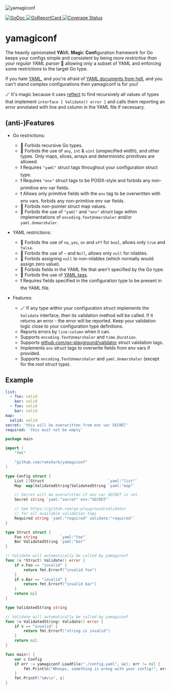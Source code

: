 ![yamagiconf](https://github.com/romshark/yamagiconf/assets/9574743/9d4f5b77-a461-47b2-8f6f-65194755b4f1)

<a href="https://pkg.go.dev/github.com/romshark/yamagiconf">
    <img src="https://godoc.org/github.com/romshark/yamagiconf?status.svg" alt="GoDoc">
</a>
<a href="https://goreportcard.com/report/github.com/romshark/yamagiconf">
    <img src="https://goreportcard.com/badge/github.com/romshark/yamagiconf" alt="GoReportCard">
</a>
<a href='https://coveralls.io/github/romshark/yamagiconf?branch=main'>
    <img src='https://coveralls.io/repos/github/romshark/yamagiconf/badge.svg?branch=main' alt='Coverage Status' />
</a>

# yamagiconf

The heavily opinionated **YA**ML **Magi**c **Conf**iguration framework for Go
keeps your configs simple and consistent
by being *more restrictive than your regular YAML parser* 🚷 allowing only a subset of YAML and enforcing some restrictions to the target Go type.

If you hate [YAML](https://yaml.org/), and you're afraid of
[YAML documents from hell](https://ruudvanasseldonk.com/2023/01/11/the-yaml-document-from-hell), and you can't stand complex configurations then yamagiconf is for you!

🪄 It's magic because it uses [reflect](https://pkg.go.dev/reflect) to find recursively all
values of types that implement `interface { Validate() error }` and calls them reporting
an error annotated with line and column in the YAML file if necessary.

## (anti-)Features

- Go restrictions:
	- 🚫 Forbids recursive Go types.
	- 🚫 Forbids the use of `any`, `int` & `uint` (unspecified width), and other types.
	Only maps, slices, arrays and deterministic primitives are allowed.
	- ❗️ Requires `"yaml"` struct tags throughout your configuration struct type.
	- ❗️ Requires `"env"` struct tags to be POSIX-style and
	forbids any non-primitive env var fields.
	- ❗️ Allows only primitive fields with the `env` tag to be overwritten with env vars.
	forbids any non-primitive env var fields.
	- 🚫 Forbids non-pointer struct map values.
	- 🚫 Forbids the use of `"yaml"` and `"env"` struct tags within implementations of
	`encoding.TextUnmarshaler` and/or `yaml.Unmarshaler`.
- YAML restrictions:
	- 🚫 Forbids the use of `no`, `yes`, `on` and `off` for `bool`,
	allows only `true` and `false`.
	- 🚫 Forbids the use of `~` and `Null`, allows only `null` for nilables.
	- 🚫 Forbids assigning `null` to non-nilables (which normally would assign zero value).
	- 🚫 Forbids fields in the YAML file that aren't specified by the Go type.
	- 🚫 Forbids the use of [YAML tags](https://yaml.org/spec/1.2.2/#3212-tags).
	- ❗️ Requires fields specified in the configuration type to be present in the YAML file.

- Features:
	- 🪄 If any type within your configuration struct implements the `Validate` interface,
	then its validation method will be called.
	If it returns an error - the error will be reported.
	Keep your validation logic close to your configuration type definitions.
	- Reports errors by `line:column` when it can.
	- Supports `encoding.TextUnmarshaler` and `time.Duration`.
	- Supports [github.com/go-playground/validator](https://github.com/go-playground/validator)
	struct validation tags.
	- Implements `env` struct tags to overwrite fields from env vars if provided.
	- Supports `encoding.TextUnmarshaler` and `yaml.Unmarshaler`
	(except for the root struct type).

## Example

```yaml
list:
  - foo: valid
    bar: valid
  - foo: valid
    bar: valid
map:
  valid: valid
secret: 'this will be overwritten from env var SECRET'
required: 'this must not be empty'
```

```go
package main

import (
	"fmt"

	"github.com/romshark/yamagiconf"
)

type Config struct {
	List []Struct                            `yaml:"list"`
	Map  map[ValidatedString]ValidatedString `yaml:"map"`

	// Secret will be overwritten if env var SECRET is set.
	Secret string `yaml:"secret" env:"SECRET"`

	// See https://github.com/go-playground/validator
	// for all available validation tags
	Required string `yaml:"required" validate:"required"`
}

type Struct struct {
	Foo string          `yaml:"foo"`
	Bar ValidatedString `yaml:"bar"`
}

// Validate will automatically be called by yamagiconf
func (v *Struct) Validate() error {
	if v.Foo == "invalid" {
		return fmt.Errorf("invalid foo")
	}
	if v.Bar == "invalid" {
		return fmt.Errorf("invalid bar")
	}
	return nil
}

type ValidatedString string

// Validate will automatically be called by yamagiconf
func (v ValidatedString) Validate() error {
	if v == "invalid" {
		return fmt.Errorf("string is invalid")
	}
	return nil
}

func main() {
	var c Config
	if err := yamagiconf.LoadFile("./config.yaml", &c); err != nil {
		fmt.Println("Whoops, something is wrong with your config!", err)
	}
	fmt.Printf("%#v\n", c)
}
```
